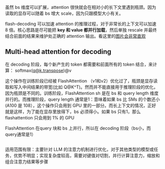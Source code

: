 虽然 bs 维度可以扩展，attention 很快就会在相对小的长下文里遇到瓶颈。因为读取的显存可以随着 bs 增大 scale，因为只跟模型大小有关。

flash-decoding 可以加速 attention 的推理过程，对于非常长的上下文可以加速 8 倍。核心思路是尽可能把 **key 和 value 都并行加载**，然后单独 rescale 并最终结合前面的结果来维护处正确的 attention 输出。看这里的[图片会非常直观](https://crfm.stanford.edu/2023/10/12/flashdecoding.html)

## Multi-head attention for decoding
在 decoding 阶段，每个新产生的 token 都需要和前面所有的 token 结合，来计算： softmax(q@k.transpose)@v

这个操作在训练阶段已经被 FlashAttention （v1和v2）优化过了，瓶颈是显存读取和写入中间结果的带宽(比如 Q@K^T)。然而并不能直接用于推理阶段的优化，因为瓶颈是不同的。训练阶段，FlashAttention sh 是在 bs 和 query length 维度并行的。而推理阶段，query length 通常是1：意味着如果 bs 比 SMs 的个数还小(A100 是 108），这个操作只会用到 GPU 里的一部分。而长上下文的情况，正好就是这样，为了能在显存里放得下，bs 必须得小。如果 bs 只有1，那么 flashattention 只会用到 1% 的 GPU

FlashAttention 在query 块和 bs 上并行，所以在 decoding 阶段（bs小，而query通常是1）
## 

适用范围有限：主要针对 LLM 的注意力机制进行优化，对于其他类型的模型或任务，优势不明显；实现复杂度较高，需要对键值对切割，并行计算注意力，缩放和组合注意力结果等步骤
